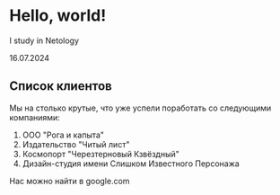 # Hello, world!

I study in Netology

16.07.2024

## Список клиентов

Мы на столько крутые, что уже успели поработать со следующими компаниями:

1. ООО "Рога и капыта"
2. Издательство "Читый лист"
3. Космопорт "Черезтерновый Кзвёздный"
4. Дизайн-студия имени Слишком Известного Персонажа
   
Нас можно найти в google.com